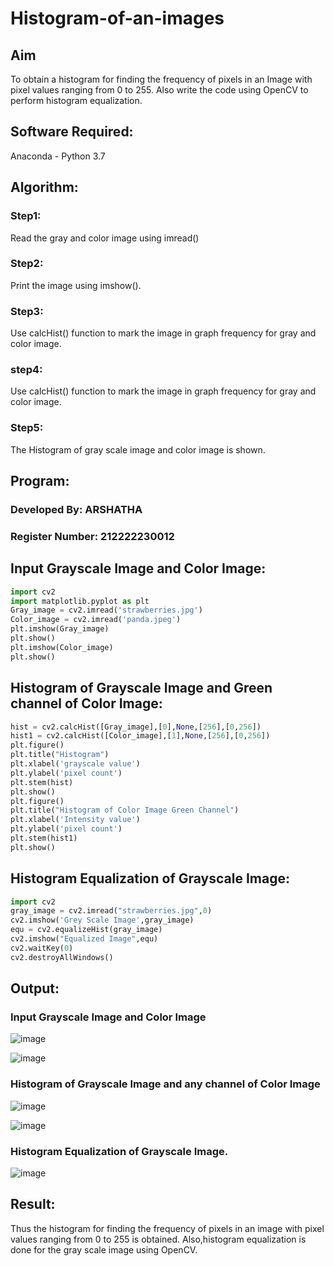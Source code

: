 # Histogram-of-an-images
## Aim
To obtain a histogram for finding the frequency of pixels in an Image with pixel values ranging from 0 to 255. Also write the code using OpenCV to perform histogram equalization.

## Software Required:
Anaconda - Python 3.7

## Algorithm:
### Step1:
Read the gray and color image using imread()

### Step2:
Print the image using imshow().



### Step3:
Use calcHist() function to mark the image in graph frequency for gray and color image.

### step4:
Use calcHist() function to mark the image in graph frequency for gray and color image.

### Step5:
The Histogram of gray scale image and color image is shown.


## Program:

### Developed By: ARSHATHA 
### Register Number: 212222230012

## Input Grayscale Image and Color Image:
```python
import cv2
import matplotlib.pyplot as plt
Gray_image = cv2.imread('strawberries.jpg')
Color_image = cv2.imread('panda.jpeg')
plt.imshow(Gray_image)
plt.show()
plt.imshow(Color_image)
plt.show()
```

## Histogram of Grayscale Image and Green channel of Color Image:
```py
hist = cv2.calcHist([Gray_image],[0],None,[256],[0,256])
hist1 = cv2.calcHist([Color_image],[1],None,[256],[0,256])
plt.figure()
plt.title("Histogram")
plt.xlabel('grayscale value')
plt.ylabel('pixel count')
plt.stem(hist)
plt.show()
plt.figure()
plt.title("Histogram of Color Image Green Channel")
plt.xlabel('Intensity value')
plt.ylabel('pixel count')
plt.stem(hist1)
plt.show()

```

## Histogram Equalization of Grayscale Image:
```py
import cv2
gray_image = cv2.imread("strawberries.jpg",0)
cv2.imshow('Grey Scale Image',gray_image)
equ = cv2.equalizeHist(gray_image)
cv2.imshow("Equalized Image",equ)
cv2.waitKey(0)
cv2.destroyAllWindows()

```

## Output:
### Input Grayscale Image and Color Image
![image](https://github.com/arshatha-palanivel/Histogram-of-an-images/assets/118682484/946c0c55-4e79-4279-8961-7d6526cdc7e3)

![image](https://github.com/arshatha-palanivel/Histogram-of-an-images/assets/118682484/ff271060-05a6-4858-acec-620215e2c312)


### Histogram of Grayscale Image and any channel of Color Image
![image](https://github.com/arshatha-palanivel/Histogram-of-an-images/assets/118682484/42eb231b-3eb2-4207-a512-b5005105a51b)

![image](https://github.com/arshatha-palanivel/Histogram-of-an-images/assets/118682484/28c37562-2031-4953-96fd-9fd9c0a3dc98)


### Histogram Equalization of Grayscale Image.


![image](https://github.com/arshatha-palanivel/Histogram-of-an-images/assets/118682484/a1acb819-2941-4923-9dc6-7e44cd52e4a0)


## Result: 
Thus the histogram for finding the frequency of pixels in an image with pixel values ranging from 0 to 255 is obtained. Also,histogram equalization is done for the gray scale image using OpenCV.

